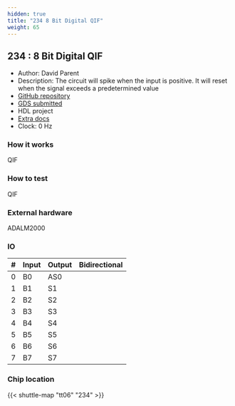 ```yaml
---
hidden: true
title: "234 8 Bit Digital QIF"
weight: 65
---
```


## 234 : 8 Bit Digital QIF

* Author: David Parent
* Description: The circuit will spike when the input is positive.  It will reset when the signal exceeds a predetermined value
* [GitHub repository](https://github.com/davidparent/tt_um_tt6_verilog_davidparent)
* [GDS submitted](https://github.com/davidparent/tt_um_tt6_verilog_davidparent/actions/runs/8632309382)
* HDL project
* [Extra docs]()
* Clock: 0 Hz

<!---

This file is used to generate your project datasheet. Please fill in the information below and delete any unused
sections.

You can also include images in this folder and reference them in the markdown. Each image must be less than
512 kb in size, and the combined size of all images must be less than 1 MB.
-->


### How it works

QIF

### How to test

QIF

### External hardware

ADALM2000


### IO

| #             | Input    | Output   | Bidirectional   |
| ------------- | -------- | -------- | --------------- |
| 0 | B0  | AS0  |         |
| 1 | B1  | S1  |         |
| 2 | B2  | S2  |         |
| 3 | B3  | S3  |         |
| 4 | B4  | S4  |         |
| 5 | B5  | S5  |         |
| 6 | B6  | S6  |         |
| 7 | B7  | S7  |         |


### Chip location

{{< shuttle-map "tt06" "234" >}}
